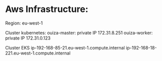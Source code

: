 # Aws Infrastructure:
Region: eu-west-1

Cluster kubernetes:
      ouiza-master: private IP 172.31.8.251
      ouiza-worker: private IP 172.31.0.123
      
Cluster EKS
      ip-192-168-85-21.eu-west-1.compute.internal
      ip-192-168-18-221.eu-west-1.compute.internal
